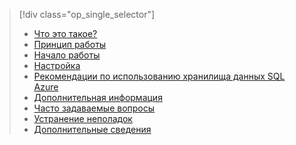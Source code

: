 > [!div class="op_single_selector"]
> * [Что это такое?](../articles/active-directory/active-directory-passwords.md)
> * [Принцип работы](../articles/active-directory/active-directory-passwords-how-it-works.md)
> * [Начало работы](../articles/active-directory/active-directory-passwords-getting-started.md)
> * [Настройка](../articles/active-directory/active-directory-passwords-customize.md)
> * [Рекомендации по использованию хранилища данных SQL Azure](../articles/active-directory/active-directory-passwords-best-practices.md)
> * [Дополнительная информация](../articles/active-directory/active-directory-passwords-get-insights.md)
> * [Часто задаваемые вопросы](../articles/active-directory/active-directory-passwords-faq.md)
> * [Устранение неполадок](../articles/active-directory/active-directory-passwords-troubleshoot.md)
> * [Дополнительные сведения](../articles/active-directory/active-directory-passwords-learn-more.md)
> 
> 



<!--HONumber=Jan17_HO3-->



